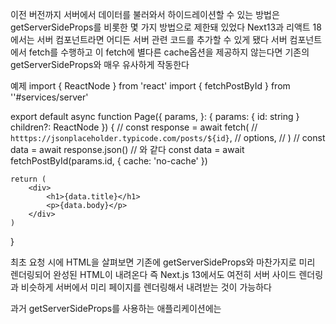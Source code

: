 이전 버전까지 서버에서 데이터를 불러와서 하이드레이션할 수 있는 방법은 getServerSideProps를 비롯한 몇 가지 방법으로 제한돼 있었다
Next13과 리액트 18에서는 서버 컴포넌트라면 어디든 서버 관련 코드를 추가할 수 있게 됐다
서버 컴포넌트에서 fetch를 수행하고 이 fetch에 별다른 cache옵션을 제공하지 않는다면 기존의 getServerSideProps와 매우 유사하게 작동한다

예제
import { ReactNode } from 'react'
import { fetchPostById } from ''#services/server'

export default async function Page({
    params,
}: {
    params: { id: string }
    children?: ReactNode
}) {
    // const response = await fetch(
    //  `htttps://jsonplaceholder.typicode.com/posts/${id}`,
    //  options,
    // )
    // const data = await response.json()
    // 와 같다
    const data = await fetchPostById(params.id, { cache: 'no-cache' })

    return (
        <div>
            <h1>{data.title}</h1>
            <p>{data.body}</p>
        </div>
    )
}

최초 요청 시에 HTML을 살펴보면 기존에 getServerSideProps와 마찬가지로 미리 렌더링되어 완성된 HTML이 내려온다
즉 Next.js 13에서도 여전히 서버 사이드 렌더링과 비슷하게 서버에서 미리 페이지를 렌더링해서 내려받는 것이 가능하다

과거 getServerSideProps를 사용하는 애플리케이션에는 <script id="__NEXT_DATA__" type="application/json">
이라는 태그가 추가돼 있었고 이는 클라이언트에서 하이드레이션을 수행했었다

리액트 18에서는 서버 컴포넌트에서 렌더링한 결과를 직렬화 가능한(JSON.stringify가 가능한) 데이터로 클라이언트에 제공하고
클라이언트는 이를 바탕으로 하이드레이션을 진행한다

Next.js 13이전까지 정적 페이지 생성을 위해 getStaticProps나 getStaticPaths를 이용해 사전에 미리 생성 가능한 경로(path)를 모아둔 다음
이 경로에 내려줄 props를 미리 빌드하는 형식으로 구성돼 있었다
이러한 방법은 헤드리스(headless) CMS 같이 사용자 요청에 앞서 미리 빌드해둘 수 있는 페이지를 생성하는데 매우 효과적이었다

Next.js 13에서는 app 디렉터리가 생겨나면서 getStaticProps와 getStaticPaths는 사라졌지만 이와 유사한 방식을 fetch와 cache를 이용해
구현할 수 있다

/app/ssg/[id]/page.tsx 경로의 코드를 보면
generateStaticParams를 사용해 /app/ssg/[id]에서 [id]로 사용 가능한 값을 객체 배열로 모아뒀다
page 컴포넌트에서는 이 각각의 id를 props로 받을 때 어떻게 작동할지 미리 정해뒀다

이전 서버 사이드 렌더링 예제와는 다르게 fetchPostById에는 별다른 옵션을 주지 않았다
이것은 가능한 모든 cache 값을 사용하도록 설정한 것과 같다

빌드 결과물을 볼 수 있는 ./next/server/app 아래에 generateStaticParams로 선언한 모든 경우의 수에 대해 미리 페이지를 생성해둔다
따라서 실제 페이지에 접근할 때는 별다른 추가적인 작업없이 이 HTML만으로도 페이지를 확인할 수 있으므로 사용자는 더욱 빠르게 접속할 수 있다


/app/isr/[id]/page.tsx 경로
정적 빌드 뿐만 아니라 캐시를 활용할 수 있다 이러한 방식은 Next.js 에서는 Incremental Static Regeneration 이라고 하는데 정적으로 생성된 페이지를
점진적으로 갱신하는 것을 의미한다 
Next.js에서 제공하는 캐시와 관련된 기능을 활용하면 일정 기간 동안은 캐시를 통해 빠르게 렌더링하고 시간이 지나면 새롭게 데이터를 불러오는 방식으로 페이지를 구성할 수 있다

서버 액션에서 설명한 server mutation 중 하나인 revalidatePath를 사용하면 해당 페이지가 revalidate로 정의한 캐시 초(second)이내에도 이전까지의 캐시를 무효화하고 새로운 페이지를 빌드하게 된다

이러한 방식은 Next.js팀이 언급한 것처럼 블로그나 상품 소개와 같이 정적인 페이지를 빌드할 때 유용하게 사용할 수 있을 것으로 보인다
그리고 getStaticProps나 getStaticPath에 비해 알아둬야 할 내용도 줄어들고 캐시도 유연하게 설정 가능하다


/app/streaming/[id]/page.tsx 경로
Next.js 13에서는 스트리밍(streaming)과 리액트의 서스펜스(suspense)를 활용해 컴포넌트가 렌더링 중이라는 것을 나타낼 수 있다
직접 Suspnese로 감싸 부분적으로 로딩을 보여주는 것 외에도 기본적으로 loading이라고 하는 파일 예약어를 지원하면서 손쉽게 로딩 라우팅별로
로딩 상태를 나타낼 수 있도록 제공한다 둘 다 같은 방식으로 작동하며 Suspense가 조금 더 개발자가 원하는 형태로 쪼개서 보여줄 수 있다는 차이만 있다

해당 페이지를 가져올때 렌더링 시간만큼 네트워크 요청이 발생하며 스트리밍으로 점진적으로 가져온다

